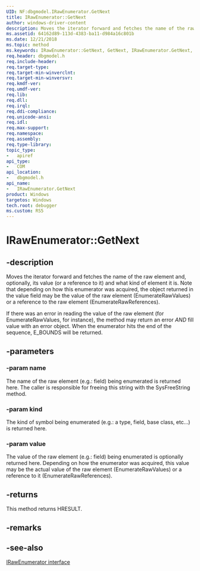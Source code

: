 ```yaml
---
UID: NF:dbgmodel.IRawEnumerator.GetNext
title: IRawEnumerator::GetNext
author: windows-driver-content
description: Moves the iterator forward and fetches the name of the raw element and, optionally, its value (or a reference to it) and what kind of element it is.
ms.assetid: 64162d89-113d-4383-ba11-d984a16c801b
ms.date: 12/21/2018
ms.topic: method
ms.keywords: IRawEnumerator::GetNext, GetNext, IRawEnumerator.GetNext, IRawEnumerator::GetNext, IRawEnumerator.GetNext
req.header: dbgmodel.h
req.include-header:
req.target-type:
req.target-min-winverclnt:
req.target-min-winversvr:
req.kmdf-ver:
req.umdf-ver:
req.lib:
req.dll:
req.irql: 
req.ddi-compliance:
req.unicode-ansi:
req.idl:
req.max-support:
req.namespace:
req.assembly:
req.type-library: 
topic_type: 
-	apiref
api_type: 
-	COM
api_location: 
-	dbgmodel.h
api_name: 
-	IRawEnumerator.GetNext
product: Windows
targetos: Windows
tech.root: debugger
ms.custom: RS5
---
```


# IRawEnumerator::GetNext


## -description
Moves the iterator forward and fetches the name of the raw element and, optionally, its value (or a reference to it) and what kind of element it is. Note that depending on how this enumerator was acquired, the object returned in the value field may be the value of the raw element (EnumerateRawValues) or a reference to the raw element (EnumerateRawReferences).
    
If there was an error in reading the value of the raw element (for EnumerateRawValues, for instance), the method may return an error *AND* fill value with an error object. When the enumerator hits the end of the sequence, E_BOUNDS will be returned.

## -parameters

### -param name
The name of the raw element (e.g.: field) being enumerated is returned here.  The caller is responsible for freeing this string with the SysFreeString method.

### -param kind
The kind of symbol being enumerated (e.g.: a type, field, base class, etc…) is returned here.

### -param value
The value of the raw element (e.g.: field) being enumerated is optionally returned here.  Depending on how the enumerator was acquired, this value may be the actual value of the raw element (EnumerateRawValues) or a reference to it (EnumerateRawReferences).

## -returns
This method returns HRESULT.

## -remarks

## -see-also

[IRawEnumerator interface](nn-dbgmodel-irawenumerator.md)
